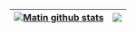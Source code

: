 | <a href="https://github.com/Matin-B"><img align="center" src="https://github-readme-stats.vercel.app/api?username=Matin-B&show_icons=true&include_all_commits=true&title_color=fff&icon_color=79ff97&text_color=9f9f9f&bg_color=151515" alt="Matin github stats" /></a> | <a href="https://github.com/Matin-B"><img align="center" src="https://github-readme-stats.vercel.app/api/top-langs/?username=Matin-B&layout=compact&title_color=fff&icon_color=79ff97&text_color=9f9f9f&bg_color=151515" /></a> |
| ------------- | ------------- |
